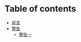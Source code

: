 # Table of contents

* [前言](README.md)
* [警告](jing-gao/README.md)
  * [警告一](jing-gao/jing-gao-yi.md)
